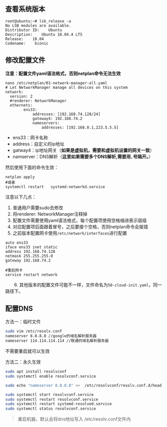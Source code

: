## 查看系统版本

```
root@ubuntu:~# lsb_release -a
No LSB modules are available.
Distributor ID:    Ubuntu
Description:    Ubuntu 18.04.4 LTS
Release:    18.04
Codename:    bionic
```

## 修改配置文件

**注意：配置文件yaml语法格式，否则netplan命令无法生效**

```
nano /etc/netplan/01-network-manager-all.yaml
# Let NetworkManager manage all devices on this system
network:
  version: 2
  #renderer: NetworkManager
  ethernets:
        ens33:
            addresses: [192.168.74.128/24]
            gateway4: 192.168.74.2
            nameservers:
                addresses: [192.168.0.1,223.5.5.5]
```

- ens33：网卡名称
- address：自定义的ip地址
- gatway4：ip地址网关（**如果是虚拟机，需要和虚拟机设置的网关一致**）
- namserver：DNS解析（**这里如果需要多个DNS解析,需要用`,`号隔开。**）

然后使用下面的命令生效：

```
netplan apply
#或者
systemctl restart   systemd-networkd.service
```

注意以下几点：

1. 普通用户需要sudo去修改
2. 将renderer: NetworkManager注释掉
3. 配置文件需要使用yaml语法格式，每个配置项使用空格缩进表示层级
4. 对应配置项后面跟着冒号，之后要接个空格，否则netplan命令会报错
5. 之前版本配置网卡使用`/etc/network/interfaces`进行配置

```
auto ens33
iface ens33 inet static
address 192.168.74.128
netmask 255.255.255.0
gateway 192.168.74.2

#重启网卡
service restart network
```

　　6. 其他版本的配置文件可能不一样，文件命名为`50-cloud-init.yaml`，同一路径下。

## 配置DNS

方法一：临时文件

```bash
sudo vim /etc/resolv.conf
nameserver 8.8.8.8 //google的域名解析服务器 
nameserver 114.114.114.114 //联通的域名解析服务器
```

不需要重启就可以生效

方法二：永久生效

```bash
sudo apt install resolvconf
sudo systemctl enable resolvconf.service

sudo echo "nameserver 8.8.8.8" >>  /etc/resolvconf/resolv.conf.d/head

sudo systemctl start resolvconf.service
sudo systemctl restart resolvconf.service
sudo systemctl restart systemd-resolved.service
sudo systemctl status resolvconf.service
```

> 重启机器，默认会将dns地址写入 /etc/resolv.conf文件内
